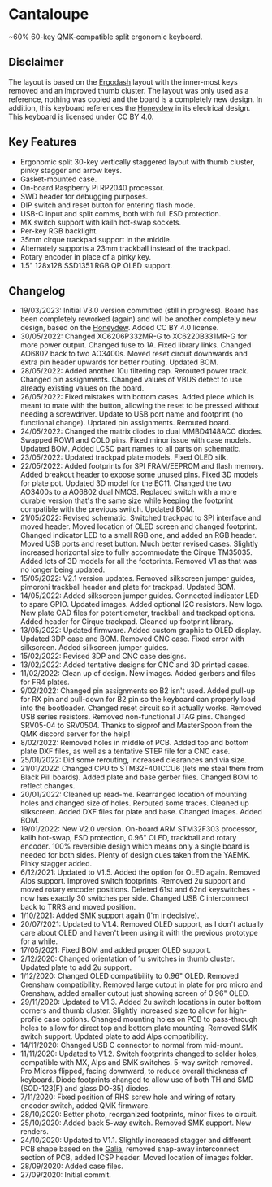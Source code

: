 # Cantaloupe
~60% 60-key QMK-compatible split ergonomic keyboard.

## Disclaimer
The layout is based on the [Ergodash](https://github.com/omkbd/ErgoDash) layout with the inner-most keys removed and an improved thumb cluster. The layout was only used as a reference, nothing was copied and the board is a completely new design. In addition, this keyboard references the [Honeydew](https://github.com/Ariamelon/Honeydew/) in its electrical design. This keyboard is licensed under CC BY 4.0.

## Key Features
* Ergonomic split 30-key vertically staggered layout with thumb cluster, pinky stagger and arrow keys.
* Gasket-mounted case.
* On-board Raspberry Pi RP2040 processor.
* SWD header for debugging purposes.
* DIP switch and reset button for entering flash mode.
* USB-C input and split comms, both with full ESD protection.
* MX switch support with kailh hot-swap sockets.
* Per-key RGB backlight.
* 35mm cirque trackpad support in the middle.
* Alternately supports a 23mm trackball instead of the trackpad.
* Rotary encoder in place of a pinky key.
* 1.5" 128x128 SSD1351 RGB QP OLED support.

## Changelog
* 19/03/2023: Initial V3.0 version committed (still in progress). Board has been completely reworked (again) and will be another completely new design, based on the [Honeydew](https://github.com/Ariamelon/Honeydew/). Added CC BY 4.0 license.
* 30/05/2022: Changed XC6206P332MR-G to XC6220B331MR-G for more power output. Changed fuse to 1A. Fixed library links. Changed AO6802 back to two AO3400s. Moved reset circuit downwards and extra pin header upwards for better routing. Updated BOM.
* 28/05/2022: Added another 10u filtering cap. Rerouted power track. Changed pin assignments. Changed values of VBUS detect to use already existing values on the board.
* 26/05/2022: Fixed mistakes with bottom cases. Added piece which is meant to mate with the button, allowing the reset to be pressed without needing a screwdriver. Update to USB port name and footprint (no functional change). Updated pin assignments. Rerouted board.
* 24/05/2022: Changed the matrix diodes to dual MMBD4148ACC diodes. Swapped ROW1 and COL0 pins. Fixed minor issue with case models. Updated BOM. Added LCSC part names to all parts on schematic.
* 23/05/2022: Updated trackpad plate models. Fixed OLED silk. 
* 22/05/2022: Added footprints for SPI FRAM/EEPROM and flash memory. Added breakout header to expose some unused pins. Fixed 3D models for plate pot. Updated 3D model for the EC11. Changed the two AO3400s to a AO6802 dual NMOS. Replaced switch with a more durable version that's the same size while keeping the footprint compatible with the previous switch. Updated BOM.
* 21/05/2022: Revised schematic. Switched trackpad to SPI interface and moved header. Moved location of OLED screen and changed footprint. Changed indicator LED to a small RGB one, and added an RGB header. Moved USB ports and reset button. Much better revised cases. Slightly increased horizontal size to fully accommodate the Cirque TM35035. Added lots of 3D models for all the footprints. Removed V1 as that was no longer being updated.
* 15/05/2022: V2.1 version updates. Removed silkscreen jumper guides, pimoroni trackball header and plate for trackpad. Updated BOM.
* 14/05/2022: Added silkscreen jumper guides. Connected indicator LED to spare GPIO. Updated images. Added optional I2C resistors. New logo. New plate CAD files for potentiometer, trackball and trackpad options. Added header for Cirque trackpad. Cleaned up footprint library.
* 13/05/2022: Updated firmware. Added custom graphic to OLED display. Updated 3DP case and BOM. Removed CNC case. Fixed error with silkscreen. Added silkscreen jumper guides.
* 15/02/2022: Revised 3DP and CNC case designs.
* 13/02/2022: Added tentative designs for CNC and 3D printed cases. 
* 11/02/2022: Clean up of design. New images. Added gerbers and files for FR4 plates.
* 9/02/2022: Changed pin assignments so B2 isn't used. Added pull-up for RX pin and pull-down for B2 pin so the keyboard can properly load into the bootloader. Changed reset circuit so it actually works. Removed USB series resistors. Removed non-functional JTAG pins. Changed SRV05-04 to SRV0504. Thanks to sigprof and MasterSpoon from the QMK discord server for the help!
* 8/02/2022: Removed holes in middle of PCB. Added top and bottom plate DXF files, as well as a tentative STEP file for a CNC case. 
* 25/01/2022: Did some rerouting, increased clearances and via size.
* 21/01/2022: Changed CPU to STM32F401CCU6 (lets me steal them from Black Pill boards). Added plate and base gerber files. Changed BOM to reflect changes.
* 20/01/2022: Cleaned up read-me. Rearranged location of mounting holes and changed size of holes. Rerouted some traces. Cleaned up silkscreen. Added DXF files for plate and base. Changed images. Added BOM.
* 19/01/2022: New V2.0 version. On-board ARM STM32F303 processor, kailh hot-swap, ESD protection, 0.96" OLED, trackball and rotary encoder. 100% reversible design which means only a single board is needed for both sides. Plenty of design cues taken from the YAEMK. Pinky stagger added.
* 6/12/2021: Updated to V1.5. Added the option for OLED again. Removed Alps support. Improved switch footprints. Removed 2u support and moved rotary encoder positions. Deleted 61st and 62nd keyswitches - now has exactly 30 switches per side. Changed USB C interconnect back to TRRS and moved position.
* 1/10/2021: Added SMK support again (I'm indecisive).
* 20/07/2021: Updated to V1.4. Removed OLED support, as I don't actually care about OLED and haven't been using it with the previous prototype for a while.
* 17/05/2021: Fixed BOM and added proper OLED support.
* 2/12/2020: Changed orientation of 1u switches in thumb cluster. Updated plate to add 2u support.
* 1/12/2020: Changed OLED compatibility to 0.96" OLED. Removed Crenshaw compatibility. Removed large cutout in plate for pro micro and Crenshaw, added smaller cutout just showing screen of 0.96" OLED.
* 29/11/2020: Updated to V1.3. Added 2u switch locations in outer bottom corners and thumb cluster. Slightly increased size to allow for high-profile case options. Changed mounting holes on PCB to pass-through holes to allow for direct top and bottom plate mounting. Removed SMK switch support. Updated plate to add Alps compatibility.
* 14/11/2020: Changed USB C connector to normal from mid-mount.
* 11/11/2020: Updated to V1.2. Switch footprints changed to solder holes, compatible with MX, Alps and SMK switches. 5-way switch removed. Pro Micros flipped, facing downward, to reduce overall thickness of keyboard. Diode footprints changed to allow use of both TH and SMD (SOD-123(F) and glass DO-35) diodes.
* 7/11/2020: Fixed position of RHS screw hole and wiring of rotary encoder switch, added QMK firmware.
* 28/10/2020: Better photo, reorganized footprints, minor fixes to circuit.
* 25/10/2020: Added back 5-way switch. Removed SMK support. New renders.
* 24/10/2020: Updated to V1.1. Slightly increased stagger and different PCB shape based on the [Galia](https://github.com/Ariamelon/Galia), removed snap-away interconnect section of PCB, added ICSP header. Moved location of images folder.
* 28/09/2020: Added case files.
* 27/09/2020: Initial commit.